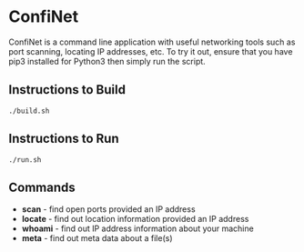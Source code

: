 # ConfiNet


ConfiNet is a command line application with useful networking tools such as port scanning, locating IP addresses, etc. To try it out, ensure that you have pip3 installed for Python3 then simply run the script.

## Instructions to Build
```./build.sh``` 

## Instructions to Run
```./run.sh```

## Commands

* **scan** - find open ports provided an IP address
* **locate** - find out location information provided an IP address
* **whoami** - find out IP address information about your machine 
* **meta** - find out meta data about a file(s)
